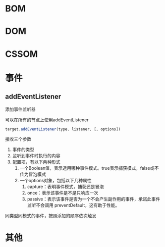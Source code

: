 # BOM



# DOM



# CSSOM



# 事件

## addEventListener

添加事件监听器

可以在所有的节点上使用addEventListener

```js
target.addEventListener(type, listener, [, options])
```

接收三个参数

1. 事件的类型
2. 监听到事件时执行的内容
3. 配置项，有以下两种形式
   1. 一个Boolean值，表示选用哪种事件模式。true表示捕获模式，false或不传为冒泡模式
   2. 一个options对象，包括以下几种属性
      1. capture：表明事件模式，捕获还是冒泡
      2. once：表示该事件是不是只响应一次
      3. passive：表示该事件是否为一个不会产生副作用的事件，承诺此事件监听不会调用 preventDefault，这有助于性能。

同类型同模式的事件，按照添加的顺序依次触发



# 其他

